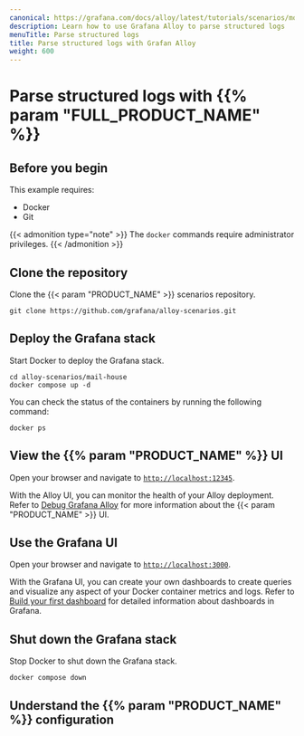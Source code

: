 ```yaml
---
canonical: https://grafana.com/docs/alloy/latest/tutorials/scenarios/monitor-tcp-logs/
description: Learn how to use Grafana Alloy to parse structured logs
menuTitle: Parse structured logs
title: Parse structured logs with Grafan Alloy
weight: 600
---
```


# Parse structured logs with {{% param "FULL_PRODUCT_NAME" %}}

## Before you begin

This example requires:

* Docker
* Git

{{< admonition type="note" >}}
The `docker` commands require administrator privileges.
{{< /admonition >}}

## Clone the repository

Clone the {{< param "PRODUCT_NAME" >}} scenarios repository.

```shell
git clone https://github.com/grafana/alloy-scenarios.git
```

## Deploy the Grafana stack

Start Docker to deploy the Grafana stack.

```shell
cd alloy-scenarios/mail-house
docker compose up -d
```

You can check the status of the containers by running the following command:

```shell
docker ps
```

## View the {{% param "PRODUCT_NAME" %}} UI

Open your browser and navigate to [`http://localhost:12345`](http://localhost:12345).

With the Alloy UI, you can monitor the health of your Alloy deployment.
Refer to [Debug Grafana Alloy](https://grafana.com/docs/alloy/latest/troubleshoot/debug/) for more information about the {{< param "PRODUCT_NAME" >}} UI.

## Use the Grafana UI

Open your browser and navigate to [`http://localhost:3000`](http://localhost:3000).

With the Grafana UI, you can create your own dashboards to create queries and visualize any aspect of your Docker container metrics and logs.
Refer to [Build your first dashboard](https://grafana.com/docs/grafana/latest/getting-started/build-first-dashboard/#create-a-dashboard) for detailed information about dashboards in Grafana.

## Shut down the Grafana stack

Stop Docker to shut down the Grafana stack.

```shell
docker compose down
```

## Understand the {{% param "PRODUCT_NAME" %}} configuration

